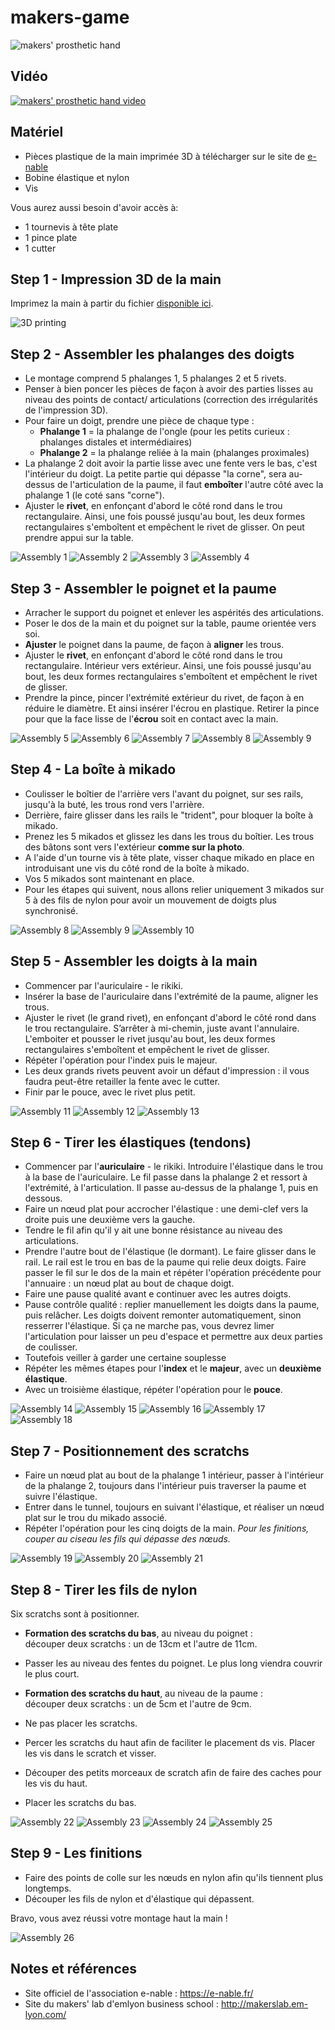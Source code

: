 # makers-game

![makers' prosthetic hand](img/makersintro.jpg)


## Vidéo
[![makers' prosthetic hand video](http://img.youtube.com/vi/f_SkcdLc1xM/0.jpg)](https://www.youtube.com/watch?v=f_SkcdLc1xM)

## Matériel

- Pièces plastique de la main imprimée 3D à télécharger sur le site de [e-nable](https://e-nable.fr/)
- Bobine élastique et nylon
- Vis

Vous aurez aussi besoin d'avoir accès à:
- 1 tournevis à tête plate
- 1 pince plate
- 1 cutter



## Step 1 - Impression 3D de la main

Imprimez la main à partir du fichier [disponible ici](files/hand-raptor-reloaded-minimal.zip).

![3D printing](img/makershand_3Dprinting.jpg)  



## Step 2 - Assembler les phalanges des doigts

- Le montage comprend 5 phalanges 1, 5 phalanges 2 et 5 rivets.  
- Penser à bien poncer les pièces de façon à avoir des parties lisses au niveau des points de contact/ articulations (correction des irrégularités de l'impression 3D).  
- Pour faire un doigt, prendre une pièce de chaque type :
  - **Phalange 1** = la phalange de l'ongle (pour les petits curieux : phalanges distales et intermédiaires)
  - **Phalange 2** = la phalange reliée à la main (phalanges proximales)  
- La phalange 2 doit avoir la partie lisse avec une fente vers le bas, c'est l'intérieur du doigt. La petite partie qui dépasse "la corne", sera au-dessus de l'articulation de la paume, il faut **emboîter** l'autre côté avec la phalange 1 (le coté sans "corne").
- Ajuster le **rivet**, en enfonçant d'abord le côté rond dans le trou rectangulaire. Ainsi, une fois poussé jusqu'au bout, les deux formes rectangulaires s'emboîtent et empêchent le rivet de glisser. On peut prendre appui sur la table.

![Assembly 1](img/makershand_assembly1.jpg)
![Assembly 2](img/makershand_assembly2.jpg)
![Assembly 3](img/makershand_assembly3.jpg)
![Assembly 4](img/makershand_assembly4.jpg)



## Step 3 - Assembler le poignet et la paume

- Arracher le support du poignet et enlever les aspérités des articulations.
- Poser le dos de la main et du poignet sur la table, paume orientée vers soi.
- **Ajuster** le poignet dans la paume, de façon à **aligner** les trous.
- Ajuster le **rivet**, en enfonçant d'abord le côté rond dans le trou rectangulaire. Intérieur vers extérieur. Ainsi, une fois poussé jusqu'au bout, les deux formes rectangulaires s'emboîtent et empêchent le rivet de glisser.
- Prendre la pince, pincer l'extrémité extérieur du rivet, de façon à en réduire le diamètre. Et ainsi insérer l'écrou en plastique. Retirer la pince pour que la face lisse de l'**écrou** soit en contact avec la main.

![Assembly 5](img/makershand_assembly5.jpg)
![Assembly 6](img/makershand_assembly6.jpg)
![Assembly 7](img/makershand_assembly7.jpg)
![Assembly 8](img/makershand_assembly8.jpg)
![Assembly 9](img/makershand_assembly9.jpg)



## Step 4 - La boîte à mikado

- Coulisser le boîtier de l'arrière vers l'avant du poignet, sur ses rails, jusqu'à la buté, les trous rond vers l'arrière.
- Derrière, faire glisser dans les rails le "trident", pour bloquer la boîte à mikado.
- Prenez les 5 mikados et glissez les dans les trous du boîtier. Les trous des bâtons sont vers l'extérieur **comme sur la photo**.
- A l'aide d'un tourne vis à tête plate, visser chaque mikado en place en introduisant une vis du côté rond de la boîte à mikado.
- Vos 5 mikados sont maintenant en place.
- Pour les étapes qui suivent, nous allons relier uniquement 3 mikados sur 5 à des fils de nylon pour avoir un mouvement de doigts plus synchronisé.

![Assembly 8](img/makershand_assembly8.jpg)
![Assembly 9](img/makershand_assembly9.jpg)
![Assembly 10](img/makershand_assembly10.jpg)



## Step 5 - Assembler les doigts à la main

- Commencer par l'auriculaire - le rikiki.
- Insérer la base de l'auriculaire dans l'extrémité de la paume, aligner les trous.
- Ajuster le rivet (le grand rivet), en enfonçant d'abord le côté rond dans le trou rectangulaire. S’arrêter à mi-chemin, juste avant l'annulaire. L'emboiter et pousser le rivet jusqu'au bout, les deux formes rectangulaires s'emboîtent et empêchent le rivet de glisser.
- Répéter l'opération pour l'index puis le majeur.
- Les deux grands rivets peuvent avoir un défaut d'impression : il vous faudra peut-être retailler la fente avec le cutter.
- Finir par le pouce, avec le rivet plus petit.

![Assembly 11](img/makershand_assembly11.jpg)
![Assembly 12](img/makershand_assembly12.jpg)
![Assembly 13](img/makershand_assembly13.jpg)



## Step 6 - Tirer les élastiques (tendons)

- Commencer par l'**auriculaire** - le rikiki. Introduire l'élastique dans le trou à la base de l'auriculaire. Le fil passe dans la phalange 2 et ressort à l'extrémité, à l'articulation. Il passe au-dessus de la phalange 1, puis en dessous.
- Faire un nœud plat pour accrocher l'élastique : une demi-clef vers la droite puis une deuxième vers la gauche.
- Tendre le fil afin qu'il y ait une bonne résistance au niveau des articulations.
- Prendre l'autre bout de l'élastique (le dormant). Le faire glisser dans le rail. Le rail est le trou en bas de la paume qui relie deux doigts. Faire passer le fil sur le dos de la main et répéter l'opération précédente pour l'annuaire : un nœud plat au bout de chaque doigt.
- Faire une pause qualité avant e continuer avec les autres doigts.
- Pause contrôle qualité : replier manuellement les doigts dans la paume, puis relâcher. Les doigts doivent remonter automatiquement, sinon resserrer l'élastique. Si ça ne marche pas, vous devrez limer l'articulation pour laisser un peu d'espace et permettre aux deux parties de coulisser.
- Toutefois veiller à garder une certaine souplesse
- Répéter les mêmes étapes pour l'**index** et le **majeur**, avec un **deuxième élastique**.
- Avec un troisième élastique, répéter l'opération pour le **pouce**.

![Assembly 14](img/makershand_assembly14.jpg)
![Assembly 15](img/makershand_assembly15.jpg)
![Assembly 16](img/makershand_assembly16.jpg)
![Assembly 17](img/makershand_assembly17.jpg)
![Assembly 18](img/makershand_assembly18.jpg)



## Step 7 - Positionnement des scratchs

- Faire un nœud plat au bout de la phalange 1 intérieur, passer à l'intérieur de la phalange 2, toujours dans l'intérieur puis traverser la paume et suivre l'élastique.
- Entrer dans le tunnel, toujours en suivant l'élastique, et réaliser un nœud plat sur le trou du mikado associé.
- Répéter l'opération pour les cinq doigts de la main.
*Pour les finitions, couper au ciseau les fils qui dépasse des nœuds.*

![Assembly 19](img/makershand_assembly19.jpg)
![Assembly 20](img/makershand_assembly20.jpg)
![Assembly 21](img/makershand_assembly21.jpg)



## Step 8 - Tirer les fils de nylon

Six scratchs sont à positionner.
- **Formation des scratchs du bas**, au niveau du poignet :  
découper deux scratchs : un de 13cm et l'autre de 11cm.
- Passer les au niveau des fentes du poignet. Le plus long viendra couvrir le plus court.  

- **Formation des scratchs du haut**, au niveau de la paume :  
découper deux scratchs : un de 5cm et l'autre de 9cm.
- Ne pas placer les scratchs.
- Percer les scratchs du haut afin de faciliter le placement ds vis. Placer les vis dans le scratch et visser.
- Découper des petits morceaux de scratch afin de faire des caches pour les vis du haut.
- Placer les scratchs du bas.

![Assembly 22](img/makershand_assembly22.jpg)
![Assembly 23](img/makershand_assembly23.jpg)
![Assembly 24](img/makershand_assembly24.jpg)
![Assembly 25](img/makershand_assembly25.jpg)



## Step 9 - Les finitions

- Faire des points de colle sur les nœuds en nylon afin qu'ils tiennent plus longtemps.
- Découper les fils de nylon et d'élastique qui dépassent.

Bravo, vous avez réussi votre montage haut la main !

![Assembly 26](img/makershand_assembly26.jpg)



## Notes et références

- Site officiel de l'association e-nable : https://e-nable.fr/
- Site du makers' lab d'emlyon business school : http://makerslab.em-lyon.com/

